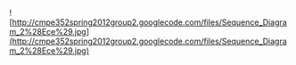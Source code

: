 ![http://cmpe352spring2012group2.googlecode.com/files/Sequence_Diagram_2%28Ece%29.jpg](http://cmpe352spring2012group2.googlecode.com/files/Sequence_Diagram_2%28Ece%29.jpg)
